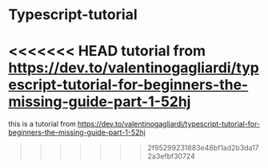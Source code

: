 # Typescript-tutorial

<<<<<<< HEAD
tutorial from https://dev.to/valentinogagliardi/typescript-tutorial-for-beginners-the-missing-guide-part-1-52hj
=======

this is a tutorial from https://dev.to/valentinogagliardi/typescript-tutorial-for-beginners-the-missing-guide-part-1-52hj
>>>>>>> 2f95299231883e48bf1ad2b3da172a3efbf30724
